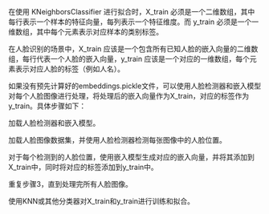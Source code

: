 在使用 KNeighborsClassifier 进行拟合时，X_train 必须是一个二维数组，其中每行表示一个样本的特征向量，每列表示一个特征维度。而 y_train 必须是一个一维数组，其中每个元素表示对应样本的类别标签。

在人脸识别的场景中，X_train 应该是一个包含所有已知人脸的嵌入向量的二维数组，每行代表一个人脸的嵌入向量，y_train 应该是一个对应的一维数组，每个元素表示对应人脸的标签（例如人名）。

如果没有预先计算好的embeddings.pickle文件，可以使用人脸检测器和嵌入模型对每个人脸图像进行处理，将处理后的嵌入向量作为X_train，对应的标签作为y_train。具体步骤如下：

加载人脸检测器和嵌入模型。

加载人脸图像数据集，并使用人脸检测器检测每张图像中的人脸位置。

对于每个检测到的人脸位置，使用嵌入模型生成对应的嵌入向量，并将其添加到X_train中，同时将对应的标签添加到y_train中。

重复步骤3，直到处理完所有人脸图像。

使用KNN或其他分类器对X_train和y_train进行训练和拟合。


